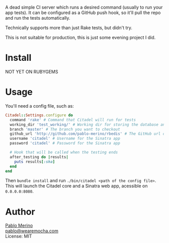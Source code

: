 A dead simple CI server which runs a desired command (usually to run your app tests). It can be configured as a GitHub push hook, so it'll pull the repo and run the tests automatically.

Technically supports more than just Rake tests, but didn't try.

This is not suitable for production, this is just some evening project I did.

Install
=======

NOT YET ON RUBYGEMS

Usage
=====

You'll need a config file, such as:

```ruby
Citadel::Settings.configure do
  command 'rake' # Command that Citadel will run for tests
  working_dir 'test_working/' # Working dir for storing the database and the repo
  branch 'master' # The branch you want to checkout
  github_url 'http://github.com/pablo-merino/rbedis' # The GitHub url of the repo
  username 'citadel' # Username for the Sinatra app
  password 'citadel' # Password for the Sinatra app

  # Hook that will be called when the testing ends
  after_testing do |results|
    puts results[:sha]
  end
end
```

Then `bundle install` and run `./bin/citadel <path of the config file>`. This will launch the Citadel core and a Sinatra web app, acessible on `0.0.0.0:8080`.

Author
======
[Pablo Merino](http://pmerino.me)<br/>
pablo@wearemocha.com<br/>
License: MIT<br/>
